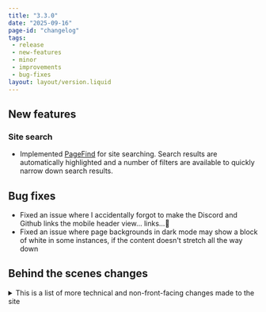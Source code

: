```yaml
---
title: "3.3.0"
date: "2025-09-16"
page-id: "changelog"
tags: 
 - release
 - new-features
 - minor
 - improvements
 - bug-fixes
layout: layout/version.liquid
---
```

## New features
### Site search
- Implemented [PageFind](https://pagefind.app/) for site searching. Search results are automatically highlighted and a number of filters are available to quickly narrow down search results.

## Bug fixes
- Fixed an issue where I accidentally forgot to make the Discord and Github links the mobile header view... links...🫣
- Fixed an issue where page backgrounds in dark mode may show a block of white in some instances, if the content doesn't stretch all the way down

## Behind the scenes changes
<details>
<summary>This is a list of more technical and non-front-facing changes made to the site  </summary>

### Changes
- Updated the structure of changelog files to add an additional sub-folder based on minor version. Keeping it a little tidier and easier to manage/search through.
- Added pagination details to changelog pages in site title and page title, this helps differentiate pages in search results.
- Added "Changelog | " prefix to changelog items - this shows in search results, but is hidden on each changelog page
- Updated page title separator to a pipe for consistency
</details>